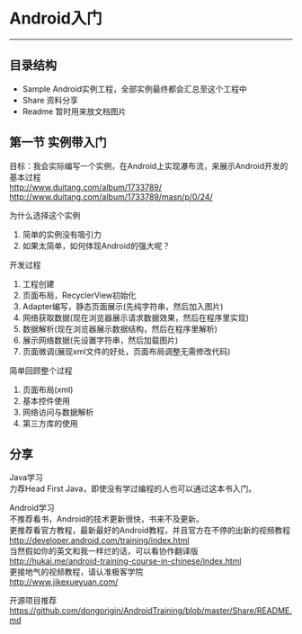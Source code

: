 # Android入门
---
## 目录结构
- Sample Android实例工程，全部实例最终都会汇总至这个工程中
- Share 资料分享
- Readme 暂时用来放文档图片

## 第一节 实例带入门
目标：我会实际编写一个实例，在Android上实现瀑布流，来展示Android开发的基本过程  
http://www.duitang.com/album/1733789/  
http://www.duitang.com/album/1733789/masn/p/0/24/  

为什么选择这个实例  
1. 简单的实例没有吸引力
2. 如果太简单，如何体现Android的强大呢？

开发过程  
1. 工程创建  
2. 页面布局，RecyclerView初始化  
3. Adapter编写，静态页面展示(先纯字符串，然后加入图片)  
4. 网络获取数据(现在浏览器展示请求数据效果，然后在程序里实现)
5. 数据解析(现在浏览器展示数据结构，然后在程序里解析)
6. 展示网络数据(先设置字符串，然后加载图片)
7. 页面微调(展现xml文件的好处，页面布局调整无需修改代码)

简单回顾整个过程
1. 页面布局(xml)
2. 基本控件使用
3. 网络访问与数据解析
4. 第三方库的使用


## 分享
Java学习  
力荐Head First Java，即使没有学过编程的人也可以通过这本书入门。 

Android学习  
不推荐看书，Android的技术更新很快，书来不及更新。  
更推荐看官方教程，最新最好的Android教程，并且官方在不停的出新的视频教程  
http://developer.android.com/training/index.html  
当然假如你的英文和我一样烂的话，可以看协作翻译版  
http://hukai.me/android-training-course-in-chinese/index.html  
更接地气的视频教程，请认准极客学院  
http://www.jikexueyuan.com/  

开源项目推荐
https://github.com/dongorigin/AndroidTraining/blob/master/Share/README.md  
